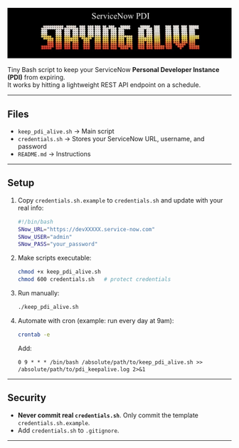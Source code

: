 ![ServiceNow PDI Stayin' Alive](./staying_alive_banner.png)

Tiny Bash script to keep your ServiceNow **Personal Developer Instance (PDI)** from expiring.  
It works by hitting a lightweight REST API endpoint on a schedule.

---

## Files
- `keep_pdi_alive.sh` → Main script
- `credentials.sh` → Stores your ServiceNow URL, username, and password
- `README.md` → Instructions


---

## Setup

1. Copy `credentials.sh.example` to `credentials.sh` and update with your real info:
   ```bash
   #!/bin/bash
   SNow_URL="https://devXXXXX.service-now.com"
   SNow_USER="admin"
   SNow_PASS="your_password"
   ```

2. Make scripts executable:
   ```bash
   chmod +x keep_pdi_alive.sh
   chmod 600 credentials.sh   # protect credentials
   ```

3. Run manually:
   ```bash
   ./keep_pdi_alive.sh
   ```

4. Automate with cron (example: run every day at 9am):
   ```bash
   crontab -e
   ```
   Add:
   ```
   0 9 * * * /bin/bash /absolute/path/to/keep_pdi_alive.sh >> /absolute/path/to/pdi_keepalive.log 2>&1
   ```

---

## Security
- **Never commit real `credentials.sh`**. Only commit the template `credentials.sh.example`.
- Add `credentials.sh` to `.gitignore`.

---
